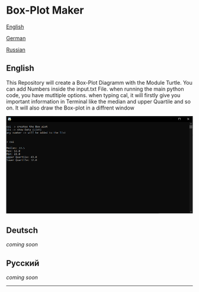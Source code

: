 # Box-Plot Maker

[English](#English)

[German](#Deutsch)

[Russian](#Русский)

## **English**

This Repository will create a Box-Plot Diagramm with the Module Turtle.
You can add Numbers inside the input.txt File.
when running the main python code, you have mutltiple options.
when typing cal, it will firstly give you important information in Terminal like the median
and upper Quartile and so on. It will also draw the Box-plot in a diffrent window

![Terminal](terminal.png)

## **Deutsch**

*coming soon*

## **Русский**

*coming soon*

---
